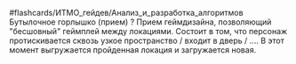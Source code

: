 #flashcards/ИТМО_гейдев/Анализ_и_разработка_алгоритмов 
Бутылочное горлышко (прием)
?
Прием геймдизайна, позволяющий "бесшовный" геймплей между локациями. Состоит в том, что персонаж протискивается сквозь узкое пространство / входит в дверь / .... В этот момент выгружается пройденная локация и загружается новая.